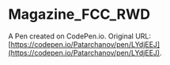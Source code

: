 # Magazine_FCC_RWD

A Pen created on CodePen.io. Original URL: [https://codepen.io/Patarchanov/pen/LYdjEEJ](https://codepen.io/Patarchanov/pen/LYdjEEJ).

